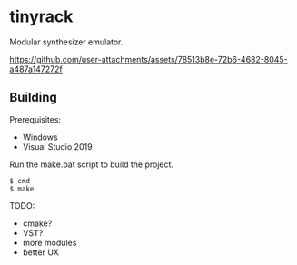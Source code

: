# tinyrack

Modular synthesizer emulator.

https://github.com/user-attachments/assets/78513b8e-72b6-4682-8045-a487a147272f

## Building

Prerequisites:
* Windows
* Visual Studio 2019

Run the make.bat script to build the project. 
```
$ cmd
$ make
```

TODO:
* cmake?
* VST?
* more modules
* better UX
